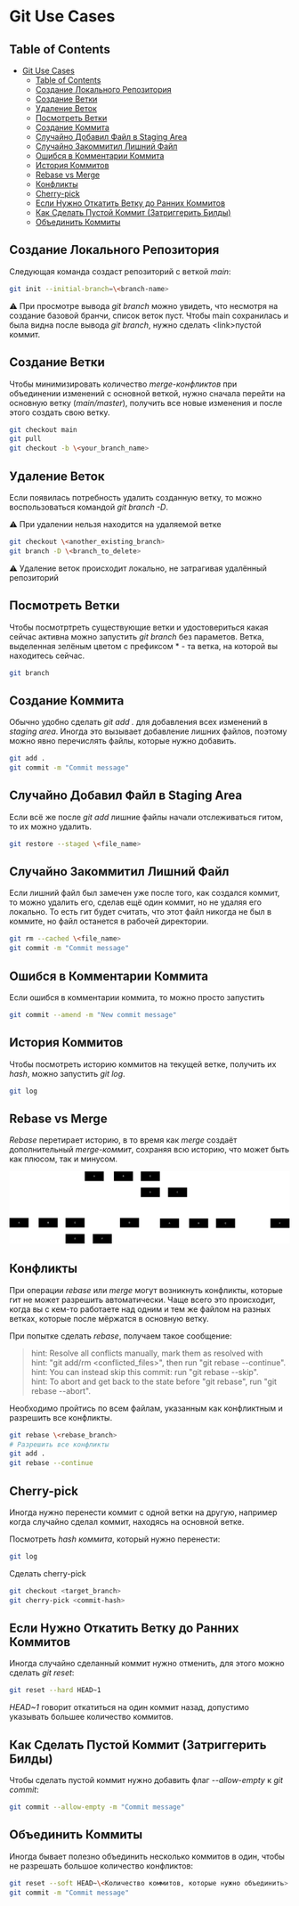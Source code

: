 # Git Use Cases

## Table of Contents
- [Git Use Cases](#git-use-cases)
  - [Table of Contents](#table-of-contents)
  - [Создание Локального Репозитория](#создание-локального-репозитория)
  - [Создание Ветки](#создание-ветки)
  - [Удаление Веток](#удаление-веток)
  - [Посмотреть Ветки](#посмотреть-ветки)
  - [Создание Коммита](#создание-коммита)
  - [Случайно Добавил Файл в Staging Area](#случайно-добавил-файл-в-staging-area)
  - [Случайно Закоммитил Лишний Файл](#случайно-закоммитил-лишний-файл)
  - [Ошибся в Комментарии Коммита](#ошибся-в-комментарии-коммита)
  - [История Коммитов](#история-коммитов)
  - [Rebase vs Merge](#rebase-vs-merge)
  - [Конфликты](#конфликты)
  - [Cherry-pick](#cherry-pick)
  - [Если Нужно Откатить Ветку до Ранних Коммитов](#если-нужно-откатить-ветку-до-ранних-коммитов)
  - [Как Сделать Пустой Коммит (Затриггерить Билды)](#как-сделать-пустой-коммит-затриггерить-билды)
  - [Объединить Коммиты](#объединить-коммиты)


## Создание Локального Репозитория
Следующая команда создаст репозиторий с веткой *main*:

```bash
git init --initial-branch=\<branch-name>
```

:warning: При просмотре вывода *git branch* можно увидеть, что несмотря на создание базовой бранчи, список веток пуст. Чтобы main сохранилась и была видна после вывода *git branch*, нужно сделать \<link>пустой коммит.

## Создание Ветки
Чтобы минимизировать количество *merge-конфликтов* при объединении изменений с основной веткой, нужно сначала перейти на основную ветку (*main/master*), получить все новые изменения и после этого создать свою ветку.

```bash
git checkout main
git pull
git checkout -b \<your_branch_name>
```

## Удаление Веток
Если появилась потребность удалить созданную ветку, то можно воспользоваться командой *git branch -D*.

:warning: При удалении нельзя находится на удаляемой ветке

```bash
git checkout \<another_existing_branch>
git branch -D \<branch_to_delete>
```

:warning: Удаление веток происходит локально, не затрагивая удалённый репозиторий

## Посмотреть Ветки
Чтобы посмотртреть существующие ветки и удостовериться какая сейчас активна можно запустить *git branch* без параметов. Ветка, выделенная зелёным цветом с префиксом * - та ветка, на которой вы находитесь сейчас.

```bash
git branch
```

## Создание Коммита
Обычно удобно сделать *git add .* для добавления всех изменений в *staging area*. Иногда это вызывает добавление лишних файлов, поэтому можно явно перечислять файлы, которые нужно добавить.

```bash
git add .
git commit -m "Commit message"
```

## Случайно Добавил Файл в Staging Area
Если всё же после *git add* лишние файлы начали отслеживаться гитом, то их можно удалить.

```bash
git restore --staged \<file_name>
```

## Случайно Закоммитил Лишний Файл
Если лишний файл был замечен уже после того, как создался коммит, то можно удалить его, сделав ещё один коммит, но не удаляя его локально. То есть гит будет считать, что этот файл никогда не был в коммите, но файл останется в рабочей директории.

```bash
git rm --cached \<file_name>
git commit -m "Commit message"
```

## Ошибся в Комментарии Коммита
Если ошибся в комментарии коммита, то можно просто запустить

```bash
git commit --amend -m "New commit message"
```

## История Коммитов
Чтобы посмотреть историю коммитов на текущей ветке, получить их *hash*, можно запустить *git log*.

```bash
git log
```

## Rebase vs Merge
*Rebase* перетирает историю, в то время как *merge* создаёт дополнительный *merge-коммит*, сохраняя всю историю, что может быть как плюсом, так и минусом.

<img src="./rebase-merge.svg">

## Конфликты
При операции *rebase* или *merge* могут возникнуть конфликты, которые гит не может разрешить автоматически. Чаще всего это происходит, когда вы с кем-то работаете над одним и тем же файлом на разных ветках, которые после мёржатся в основную ветку.

При попытке сделать *rebase*, получаем такое сообщение:

> hint: Resolve all conflicts manually, mark them as resolved with<br>
hint: "git add/rm <conflicted_files>", then run "git rebase --continue".<br>
hint: You can instead skip this commit: run "git rebase --skip".<br>
hint: To abort and get back to the state before "git rebase", run "git rebase --abort".

Необходимо пройтись по всем файлам, указанным как конфликтным и разрешить все конфликты.

```bash
git rebase \<rebase_branch>
# Разрешить все конфликты
git add .
git rebase --continue
```

## Cherry-pick

Иногда нужно перенести коммит с одной ветки на другую, например когда случайно сделал коммит, находясь на основной ветке.

Посмотреть *hash коммита*, который нужно перенести:

```bash
git log
```

Сделать cherry-pick

```bash
git checkout <target_branch>
git cherry-pick <commit-hash>
```

## Если Нужно Откатить Ветку до Ранних Коммитов
Иногда случайно сделанный коммит нужно отменить, для этого можно сделать *git reset*:

```bash
git reset --hard HEAD~1
```

*HEAD~1* говорит откатиться на один коммит назад, допустимо указывать большее количество коммитов.

## Как Сделать Пустой Коммит (Затриггерить Билды)

Чтобы сделать пустой коммит нужно добавить флаг *--allow-empty* к *git commit*:

```bash
git commit --allow-empty -m "Commit message"
```

## Объединить Коммиты
Иногда бывает полезно объединить несколько коммитов в один, чтобы не разрешать большое количество конфликтов:

```bash
git reset --soft HEAD~\<Количество коммитов, которые нужно объединить>
git commit -m "Commit message"
```
